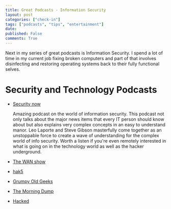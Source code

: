 ```yaml
---
title: Great Podcasts - Information Security
layout: post
categories: ["check-in"]
tags: ["podcasts", "tips", "entertainment"]
date: 
published: False
comments: True
---
```


Next in my series of great podcasts is Information Security. I spend a lot of time in my current job fixing broken computers and part of that involves disinfecting and restoring operating systems back to their fully functional selves.

# Security and Technology Podcasts

* [Security now](https://www.grc.com/securitynow.htm)
  
  Amazing podcast on the world of information security. This podcast not only talks about the major news items that every IT person should know about but also explains very complex concepts in an easy to understand manor. Leo Laporte and Steve Gibson masterfully come together as an unstoppable force to create a wave of understanding for the complex world of info security. Worth a listen if you're even remotely interested in what is going on in the technology world as well as the hacker underground.
 
* [The WAN show](https://www.youtube.com/playlist?list=PL8mG-RkN2uTw7PhlnAr4pZZz2QubIbujH)
  
  

* [hak5](https://hak5.org/)
 


* [Grumpy Old Geeks](grumpyoldgeeks.com)

  

* [The Morning Dump](http://dump.am/)
 


* [Hacked](https://www.hackedpodcast.com/)
 
